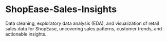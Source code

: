 # ShopEase-Sales-Insights
Data cleaning, exploratory data analysis (EDA), and visualization of retail sales data for ShopEase, uncovering sales patterns, customer trends, and actionable insights.
